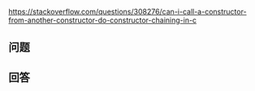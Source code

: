<https://stackoverflow.com/questions/308276/can-i-call-a-constructor-from-another-constructor-do-constructor-chaining-in-c>

## 问题



## 回答
